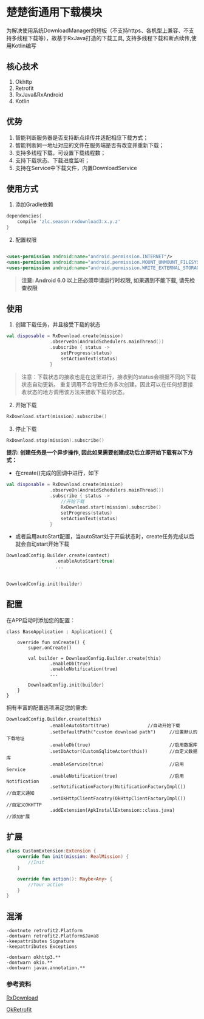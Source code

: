 # 楚楚街通用下载模块

为解决使用系统DownloadManager的短板（不支持https、各机型上兼容、不支持多线程下载等），故基于RxJava打造的下载工具, 支持多线程下载和断点续传,使用Kotlin编写

## 核心技术

1. Okhttp
2. Retrofit
3. RxJava&RxAndroid
4. Kotlin


## 优势
1. 智能判断服务器是否支持断点续传并适配相应下载方式；
2. 智能判断同一地址对应的文件在服务端是否有改变并重新下载；
3. 支持多线程下载，可设置下载线程数；
4. 支持下载状态、下载进度监听；
5. 支持在Service中下载文件，内置DownloadService


## 使用方式

1. 添加Gradle依赖

```gradle
dependencies{
    compile 'zlc.season:rxdownload3:x.y.z'
}
```

2. 配置权限

```xml

<uses-permission android:name="android.permission.INTERNET"/>
<uses-permission android:name="android.permission.MOUNT_UNMOUNT_FILESYSTEMS"/>
<uses-permission android:name="android.permission.WRITE_EXTERNAL_STORAGE"/>

```

> **注意: Android 6.0 以上还必须申请运行时权限, 如果遇到不能下载, 请先检查权限**

## 使用

1. 创建下载任务，并且接受下载的状态

```kt
val disposable = RxDownload.create(mission)
                .observeOn(AndroidSchedulers.mainThread())
                .subscribe { status ->
                    setProgress(status)
                    setActionText(status)
                }
```

> 注意：下载状态的接收也是在这里进行，接收到的status会根据不同的下载状态自动更新。 重复调用不会导致任务多次创建，因此可以在任何想要接收状态的地方调用该方法来接收下载的状态。

2. 开始下载

```kt
RxDownload.start(mission).subscribe()
```

3. 停止下载

```kt
RxDownload.stop(mission).subscribe()
```

**提示: 创建任务是一个异步操作, 因此如果需要创建成功后立即开始下载有以下方式：**

+ 在create()完成的回调中进行，如下

```kt
val disposable = RxDownload.create(mission)
                .observeOn(AndroidSchedulers.mainThread())
                .subscribe { status ->
                    //开始下载
                    RxDownload.start(mission).subscribe()
                    setProgress(status)
                    setActionText(status)
                }
```

+ 或者启用autoStart配置，当autoStart处于开启状态时，create任务完成以后就会自动start开始下载

```kt
DownloadConfig.Builder.create(context)
                  .enableAutoStart(true)
                  ...
                  
                  
DownloadConfig.init(builder)
```

## 配置

在APP启动时添加您的配置：

```
class BaseApplication : Application() {

    override fun onCreate() {
        super.onCreate()

        val builder = DownloadConfig.Builder.create(this)
                .enableDb(true)
                .enableNotification(true)
				...

        DownloadConfig.init(builder)
    }
}
```
拥有丰富的配置选项满足您的需求:

```
DownloadConfig.Builder.create(this)
                .enableAutoStart(true)              //自动开始下载
                .setDefaultPath("custom download path")     //设置默认的下载地址
                .enableDb(true)                             //启用数据库
                .setDbActor(CustomSqliteActor(this))        //自定义数据库
                .enableService(true)                        //启用Service
                .enableNotification(true)                   //启用Notification
                .setNotificationFactory(NotificationFactoryImpl()) 	    //自定义通知
                .setOkHttpClientFacotry(OkHttpClientFactoryImpl()) 	    //自定义OKHTTP
                .addExtension(ApkInstallExtension::class.java)          //添加扩展
```

## 扩展

```kt
class CustomExtension:Extension {
    override fun init(mission: RealMission) {
        //Init
    }

    override fun action(): Maybe<Any> {
        //Your action
    }
}
```

## 混淆

```
-dontnote retrofit2.Platform
-dontwarn retrofit2.Platform$Java8
-keepattributes Signature
-keepattributes Exceptions

-dontwarn okhttp3.**
-dontwarn okio.**
-dontwarn javax.annotation.**
```


### 参考资料

[RxDownload](https://github.com/ssseasonnn/RxDownload)

[OkRetrofit](https://github.com/Tailyou/OkRetrofit)